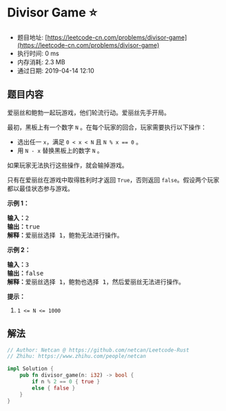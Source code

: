 # Divisor Game :star:
- 题目地址: [https://leetcode-cn.com/problems/divisor-game](https://leetcode-cn.com/problems/divisor-game)
- 执行时间: 0 ms 
- 内存消耗: 2.3 MB
- 通过日期: 2019-04-14 12:10

## 题目内容
<p>爱丽丝和鲍勃一起玩游戏，他们轮流行动。爱丽丝先手开局。</p>

<p>最初，黑板上有一个数字 <code>N</code> 。在每个玩家的回合，玩家需要执行以下操作：</p>

<ul>
	<li>选出任一 <code>x</code>，满足 <code>0 < x < N</code> 且 <code>N % x == 0</code> 。</li>
	<li>用 <code>N - x</code> 替换黑板上的数字 <code>N</code> 。</li>
</ul>

<p>如果玩家无法执行这些操作，就会输掉游戏。</p>

<p>只有在爱丽丝在游戏中取得胜利时才返回 <code>True</code>，否则返回 <code>false</code>。假设两个玩家都以最佳状态参与游戏。</p>



<ol>
</ol>

<p><strong>示例 1：</strong></p>

<pre><strong>输入：</strong>2
<strong>输出：</strong>true
<strong>解释：</strong>爱丽丝选择 1，鲍勃无法进行操作。
</pre>

<p><strong>示例 2：</strong></p>

<pre><strong>输入：</strong>3
<strong>输出：</strong>false
<strong>解释：</strong>爱丽丝选择 1，鲍勃也选择 1，然后爱丽丝无法进行操作。
</pre>



<p><strong>提示：</strong></p>

<ol>
	<li><code>1 <= N <= 1000</code></li>
</ol>


## 解法
```rust
// Author: Netcan @ https://github.com/netcan/Leetcode-Rust
// Zhihu: https://www.zhihu.com/people/netcan

impl Solution {
    pub fn divisor_game(n: i32) -> bool {
        if n % 2 == 0 { true }
        else { false }
    }
}

```
